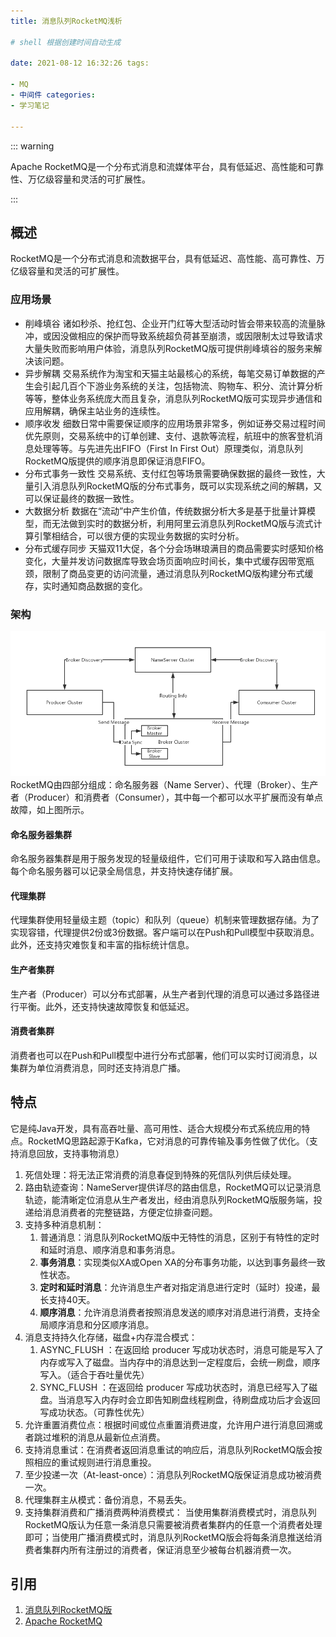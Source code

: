 ```yaml
---
title: 消息队列RocketMQ浅析

# shell 根据创建时间自动生成

date: 2021-08-12 16:32:26 tags:

- MQ
- 中间件 categories:
- 学习笔记

---
```


::: warning

Apache RocketMQ是一个分布式消息和流媒体平台，具有低延迟、高性能和可靠性、万亿级容量和灵活的可扩展性。

:::

<!-- more -->

## 概述

RocketMQ是一个分布式消息和流数据平台，具有低延迟、高性能、高可靠性、万亿级容量和灵活的可扩展性。

### 应用场景

- 削峰填谷 诸如秒杀、抢红包、企业开门红等大型活动时皆会带来较高的流量脉冲，或因没做相应的保护而导致系统超负荷甚至崩溃，或因限制太过导致请求大量失败而影响用户体验，消息队列RocketMQ版可提供削峰填谷的服务来解决该问题。
- 异步解耦
  交易系统作为淘宝和天猫主站最核心的系统，每笔交易订单数据的产生会引起几百个下游业务系统的关注，包括物流、购物车、积分、流计算分析等等，整体业务系统庞大而且复杂，消息队列RocketMQ版可实现异步通信和应用解耦，确保主站业务的连续性。
- 顺序收发 细数日常中需要保证顺序的应用场景非常多，例如证券交易过程时间优先原则，交易系统中的订单创建、支付、退款等流程，航班中的旅客登机消息处理等等。与先进先出FIFO（First In First
  Out）原理类似，消息队列RocketMQ版提供的顺序消息即保证消息FIFO。
- 分布式事务一致性 交易系统、支付红包等场景需要确保数据的最终一致性，大量引入消息队列RocketMQ版的分布式事务，既可以实现系统之间的解耦，又可以保证最终的数据一致性。
- 大数据分析 数据在“流动”中产生价值，传统数据分析大多是基于批量计算模型，而无法做到实时的数据分析，利用阿里云消息队列RocketMQ版与流式计算引擎相结合，可以很方便的实现业务数据的实时分析。
- 分布式缓存同步
  天猫双11大促，各个分会场琳琅满目的商品需要实时感知价格变化，大量并发访问数据库导致会场页面响应时间长，集中式缓存因带宽瓶颈，限制了商品变更的访问流量，通过消息队列RocketMQ版构建分布式缓存，实时通知商品数据的变化。

### 架构

![img.png](img.png)
RocketMQ由四部分组成：命名服务器（Name Server）、代理（Broker）、生产者（Producer）和消费者（Consumer），其中每一个都可以水平扩展而没有单点故障，如上图所示。

#### 命名服务器集群

命名服务器集群是用于服务发现的轻量级组件，它们可用于读取和写入路由信息。每个命名服务器可以记录全局信息，并支持快速存储扩展。

#### 代理集群

代理集群使用轻量级主题（topic）和队列（queue）机制来管理数据存储。为了实现容错，代理提供2份或3份数据。客户端可以在Push和Pull模型中获取消息。此外，还支持灾难恢复和丰富的指标统计信息。

#### 生产者集群

生产者（Producer）可以分布式部署，从生产者到代理的消息可以通过多路径进行平衡。此外，还支持快速故障恢复和低延迟。

#### 消费者集群

消费者也可以在Push和Pull模型中进行分布式部署，他们可以实时订阅消息，以集群为单位消费消息，同时还支持消息广播。

## 特点

它是纯Java开发，具有高吞吐量、高可用性、适合大规模分布式系统应用的特点。RocketMQ思路起源于Kafka，它对消息的可靠传输及事务性做了优化。（支持消息回放，支持事物消息）

1. 死信处理：将无法正常消费的消息春促到特殊的死信队列供后续处理。
2. 路由轨迹查询：NameServer提供详尽的路由信息，RocketMQ可以记录消息轨迹，能清晰定位消息从生产者发出，经由消息队列RocketMQ版服务端，投递给消息消费者的完整链路，方便定位排查问题。
3. 支持多种消息机制：
    1. 普通消息：消息队列RocketMQ版中无特性的消息，区别于有特性的定时和延时消息、顺序消息和事务消息。
    2. **事务消息**：实现类似XA或Open XA的分布事务功能，以达到事务最终一致性状态。
    3. **定时和延时消息**：允许消息生产者对指定消息进行定时（延时）投递，最长支持40天。
    4. **顺序消息**：允许消息消费者按照消息发送的顺序对消息进行消费，支持全局顺序消息和分区顺序消息。
4. 消息支持持久化存储，磁盘+内存混合模式：
   1. ASYNC_FLUSH ：在返回给 producer 写成功状态时，消息可能是写入了内存或写入了磁盘。当内存中的消息达到一定程度后，会统一刷盘，顺序写入。（适合于吞吐量优先） 
   2. SYNC_FLUSH ：在返回给 producer 写成功状态时，消息已经写入了磁盘。当消息写入内存时会立即告知刷盘线程刷盘，待刷盘成功后才会返回写成功状态。（可靠性优先）
5. 允许重置消费位点：根据时间或位点重置消费进度，允许用户进行消息回溯或者跳过堆积的消息从最新位点消费。
6. 支持消息重试：在消费者返回消息重试的响应后，消息队列RocketMQ版会按照相应的重试规则进行消息重投。
7. 至少投递一次（At-least-once）：消息队列RocketMQ版保证消息成功被消费一次。
8. 代理集群主从模式：备份消息，不易丢失。
9. 支持集群消费和广播消费两种消费模式：
   当使用集群消费模式时，消息队列RocketMQ版认为任意一条消息只需要被消费者集群内的任意一个消费者处理即可；当使用广播消费模式时，消息队列RocketMQ版会将每条消息推送给消费者集群内所有注册过的消费者，保证消息至少被每台机器消费一次。

## 引用

1. [消息队列RocketMQ版](https://help.aliyun.com/document_detail/29532.html)
2. [Apache RocketMQ](https://zh.wikipedia.org/wiki/Apache_RocketMQ)